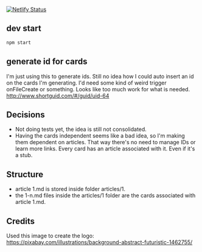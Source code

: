 [![Netlify Status](https://api.netlify.com/api/v1/badges/5e039406-00ce-4a36-a25e-6ef2eaa73271/deploy-status)](https://app.netlify.com/sites/zealous-booth-c55977/deploys)

## dev start

```sh
npm start
```

## generate id for cards

I'm just using this to generate ids. Still no idea how I could auto insert an id on the cards I'm generating. I'd need some kind of weird trigger onFileCreate or something. Looks like too much work for what is needed.
http://www.shortguid.com/#/guid/uid-64


## Decisions

- Not doing tests yet, the idea is still not consolidated.
- Having the cards independent seems like a bad idea, so I'm making them dependent on articles. That way there's no need to manage IDs or learn more links. Every card has an article associated with it. Even if it's a stub.


## Structure

- article 1.md is stored inside folder articles/1.
- the 1-n.md files inside the articles/1 folder are the cards associated with article 1.md.


## Credits

Used this image to create the logo: https://pixabay.com/illustrations/background-abstract-futuristic-1462755/
